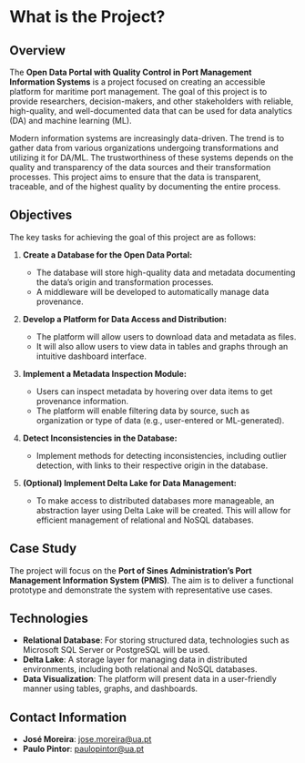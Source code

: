 # What is the Project?

## Overview

The **Open Data Portal with Quality Control in Port Management Information Systems** is a project focused on creating an accessible platform for maritime port management. The goal of this project is to provide researchers, decision-makers, and other stakeholders with reliable, high-quality, and well-documented data that can be used for data analytics (DA) and machine learning (ML). 

Modern information systems are increasingly data-driven. The trend is to gather data from various organizations undergoing transformations and utilizing it for DA/ML. The trustworthiness of these systems depends on the quality and transparency of the data sources and their transformation processes. This project aims to ensure that the data is transparent, traceable, and of the highest quality by documenting the entire process.

## Objectives

The key tasks for achieving the goal of this project are as follows:

1. **Create a Database for the Open Data Portal:**
   - The database will store high-quality data and metadata documenting the data’s origin and transformation processes. 
   - A middleware will be developed to automatically manage data provenance.

2. **Develop a Platform for Data Access and Distribution:**
   - The platform will allow users to download data and metadata as files.
   - It will also allow users to view data in tables and graphs through an intuitive dashboard interface.

3. **Implement a Metadata Inspection Module:**
   - Users can inspect metadata by hovering over data items to get provenance information.
   - The platform will enable filtering data by source, such as organization or type of data (e.g., user-entered or ML-generated).

4. **Detect Inconsistencies in the Database:**
   - Implement methods for detecting inconsistencies, including outlier detection, with links to their respective origin in the database.

5. **(Optional) Implement Delta Lake for Data Management:**
   - To make access to distributed databases more manageable, an abstraction layer using Delta Lake will be created. This will allow for efficient management of relational and NoSQL databases.

## Case Study

The project will focus on the **Port of Sines Administration’s Port Management Information System (PMIS)**. The aim is to deliver a functional prototype and demonstrate the system with representative use cases.

## Technologies

- **Relational Database**: For storing structured data, technologies such as Microsoft SQL Server or PostgreSQL will be used.
- **Delta Lake**: A storage layer for managing data in distributed environments, including both relational and NoSQL databases.
- **Data Visualization**: The platform will present data in a user-friendly manner using tables, graphs, and dashboards.

## Contact Information

- **José Moreira**: jose.moreira@ua.pt
- **Paulo Pintor**: paulopintor@ua.pt
